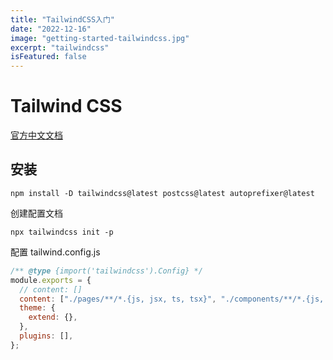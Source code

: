 ```yaml
---
title: "TailwindCSS入门"
date: "2022-12-16"
image: "getting-started-tailwindcss.jpg"
excerpt: "tailwindcss"
isFeatured: false
---
```


# Tailwind CSS

[官方中文文档](https://www.tailwindcss.cn/docs/installation)

## 安装

```shell
npm install -D tailwindcss@latest postcss@latest autoprefixer@latest
```

创建配置文档

```shell
npx tailwindcss init -p
```

配置 tailwind.config.js

```js
/** @type {import('tailwindcss').Config} */
module.exports = {
  // content: []
  content: ["./pages/**/*.{js, jsx, ts, tsx}", "./components/**/*.{js, jsx, ts, tsx}"],
  theme: {
    extend: {},
  },
  plugins: [],
};
```

